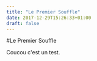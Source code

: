 ```yaml
---
title: "Le Premier Souffle"
date: 2017-12-29T15:26:33+01:00
draft: false
---
```


#Le Premier Souffle

Coucou c'est un test.
